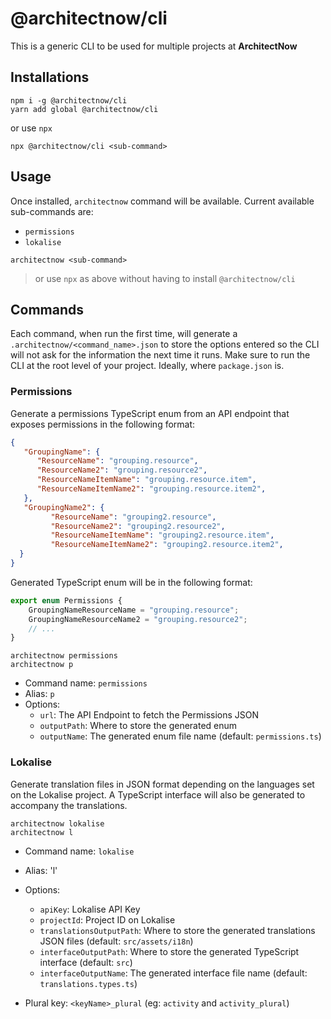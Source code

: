 # @architectnow/cli
This is a generic CLI to be used for multiple projects at **ArchitectNow**

## Installations

```
npm i -g @architectnow/cli
yarn add global @architectnow/cli
```

or use `npx`

```
npx @architectnow/cli <sub-command>
```

## Usage

Once installed, `architectnow` command will be available. Current available sub-commands are:
- `permissions`
- `lokalise`

```
architectnow <sub-command>
```

> or use `npx` as above without having to install `@architectnow/cli`

## Commands
Each command, when run the first time, will generate a `.architectnow/<command_name>.json`
to store the options entered so the CLI will not ask for the information the next time it runs.
Make sure to run the CLI at the root level of your project. Ideally, where `package.json` is.

### Permissions
Generate a permissions TypeScript enum from an API endpoint that exposes permissions in the following format:

```json
{
   "GroupingName": {
      "ResourceName": "grouping.resource",
      "ResourceName2": "grouping.resource2",
      "ResourceNameItemName": "grouping.resource.item",
      "ResourceNameItemName2": "grouping.resource.item2",
   },
   "GroupingName2": {
         "ResourceName": "grouping2.resource",
         "ResourceName2": "grouping2.resource2",
         "ResourceNameItemName": "grouping2.resource.item",
         "ResourceNameItemName2": "grouping2.resource.item2",
  }
}
```

Generated TypeScript enum will be in the following format:

```typescript
export enum Permissions {
    GroupingNameResourceName = "grouping.resource";
    GroupingNameResourceName2 = "grouping.resource2";
    // ...
}
```

```
architectnow permissions
architectnow p
```

- Command name: `permissions`
- Alias: `p`
- Options:
    - `url`: The API Endpoint to fetch the Permissions JSON
    - `outputPath`: Where to store the generated enum
    - `outputName`: The generated enum file name (default: `permissions.ts`)

### Lokalise
Generate translation files in JSON format depending on the languages set on the Lokalise project. A TypeScript interface will also be generated to accompany the translations.

```
architectnow lokalise
architectnow l
```

- Command name: `lokalise`
- Alias: 'l'
- Options:
    - `apiKey`: Lokalise API Key
    - `projectId`: Project ID on Lokalise
    - `translationsOutputPath`: Where to store the generated translations JSON files (default: `src/assets/i18n`)
    - `interfaceOutputPath`: Where to store the generated TypeScript interface (default: `src`)
    - `interfaceOutputName`: The generated interface file name (default: `translations.types.ts`)

- Plural key: `<keyName>_plural` (eg: `activity` and `activity_plural`)


